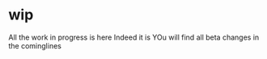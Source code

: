 # wip
All the work in progress is here
Indeed it is
YOu will find all beta changes in the cominglines

